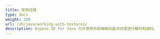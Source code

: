 ```yaml
---
title: 使用纹理
type: docs
weight: 150
url: /zh/java/working-with-textures/
description: Aspose.3D for Java 允许使用外部编解码器对纹理进行解码和编码。
---
```

